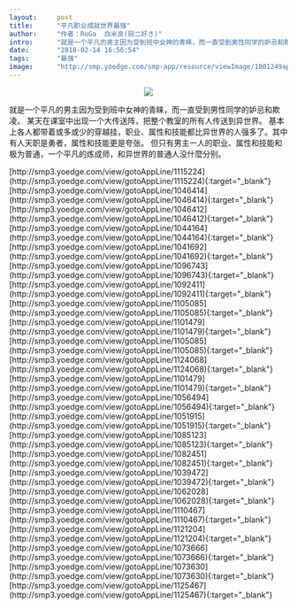 ```yaml
---
layout:     post
title:      "平凡职业成就世界最强"
author:     "作者：RoGa  白米良(厨二好き)"
intro:      "就是一个平凡的男主因为受到班中女神的青睐，而一直受到男性同学的妒忌和欺凌。 某天在课室中出现一个大传送阵，把整个教室的所有人传送到异世界。 基本上各人都带着或多或少的穿越挂，职业、属性和技能都比异世界的人强多了。其中有人天职是勇者，属性和技能更是夸张。 但只有男主一人的职业、属性和技能和极为普通，一个平凡的炼成师，和异世界的普通人没什麼分别。"
date:       "2018-02-14 16:56:54"
tags:       "最强"
image:      "http://smp.yoedge.com/smp-app/resource/viewImage/1001249appline.png"
---
```

<div style="text-align: center">
<p><img src="http://smp.yoedge.com/smp-app/resource/viewImage/1001249appline.png"/></p>
</div>
<p class="post-meta">
<span>就是一个平凡的男主因为受到班中女神的青睐，而一直受到男性同学的妒忌和欺凌。 某天在课室中出现一个大传送阵，把整个教室的所有人传送到异世界。 基本上各人都带着或多或少的穿越挂，职业、属性和技能都比异世界的人强多了。其中有人天职是勇者，属性和技能更是夸张。 但只有男主一人的职业、属性和技能和极为普通，一个平凡的炼成师，和异世界的普通人没什麼分别。</span>
</p>
[http://smp3.yoedge.com/view/gotoAppLine/1115224](http://smp3.yoedge.com/view/gotoAppLine/1115224){:target="_blank"}
[http://smp3.yoedge.com/view/gotoAppLine/1046414](http://smp3.yoedge.com/view/gotoAppLine/1046414){:target="_blank"}
[http://smp3.yoedge.com/view/gotoAppLine/1046412](http://smp3.yoedge.com/view/gotoAppLine/1046412){:target="_blank"}
[http://smp3.yoedge.com/view/gotoAppLine/1044164](http://smp3.yoedge.com/view/gotoAppLine/1044164){:target="_blank"}
[http://smp3.yoedge.com/view/gotoAppLine/1041692](http://smp3.yoedge.com/view/gotoAppLine/1041692){:target="_blank"}
[http://smp3.yoedge.com/view/gotoAppLine/1096743](http://smp3.yoedge.com/view/gotoAppLine/1096743){:target="_blank"}
[http://smp3.yoedge.com/view/gotoAppLine/1092411](http://smp3.yoedge.com/view/gotoAppLine/1092411){:target="_blank"}
[http://smp3.yoedge.com/view/gotoAppLine/1105085](http://smp3.yoedge.com/view/gotoAppLine/1105085){:target="_blank"}
[http://smp3.yoedge.com/view/gotoAppLine/1101479](http://smp3.yoedge.com/view/gotoAppLine/1101479){:target="_blank"}
[http://smp3.yoedge.com/view/gotoAppLine/1105085](http://smp3.yoedge.com/view/gotoAppLine/1105085){:target="_blank"}
[http://smp3.yoedge.com/view/gotoAppLine/1124068](http://smp3.yoedge.com/view/gotoAppLine/1124068){:target="_blank"}
[http://smp3.yoedge.com/view/gotoAppLine/1101479](http://smp3.yoedge.com/view/gotoAppLine/1101479){:target="_blank"}
[http://smp3.yoedge.com/view/gotoAppLine/1056494](http://smp3.yoedge.com/view/gotoAppLine/1056494){:target="_blank"}
[http://smp3.yoedge.com/view/gotoAppLine/1051915](http://smp3.yoedge.com/view/gotoAppLine/1051915){:target="_blank"}
[http://smp3.yoedge.com/view/gotoAppLine/1085123](http://smp3.yoedge.com/view/gotoAppLine/1085123){:target="_blank"}
[http://smp3.yoedge.com/view/gotoAppLine/1082451](http://smp3.yoedge.com/view/gotoAppLine/1082451){:target="_blank"}
[http://smp3.yoedge.com/view/gotoAppLine/1039472](http://smp3.yoedge.com/view/gotoAppLine/1039472){:target="_blank"}
[http://smp3.yoedge.com/view/gotoAppLine/1062028](http://smp3.yoedge.com/view/gotoAppLine/1062028){:target="_blank"}
[http://smp3.yoedge.com/view/gotoAppLine/1110467](http://smp3.yoedge.com/view/gotoAppLine/1110467){:target="_blank"}
[http://smp3.yoedge.com/view/gotoAppLine/1121204](http://smp3.yoedge.com/view/gotoAppLine/1121204){:target="_blank"}
[http://smp3.yoedge.com/view/gotoAppLine/1073666](http://smp3.yoedge.com/view/gotoAppLine/1073666){:target="_blank"}
[http://smp3.yoedge.com/view/gotoAppLine/1073630](http://smp3.yoedge.com/view/gotoAppLine/1073630){:target="_blank"}
[http://smp3.yoedge.com/view/gotoAppLine/1125467](http://smp3.yoedge.com/view/gotoAppLine/1125467){:target="_blank"}


